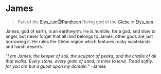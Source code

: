 # James

> Part of the [Elys_ium😇Pantheon](Elys_ium😇Pantheon.md)
> Ruling god of the [Glebe](Elys_ium🪨Glebe.md) in [Elys_ium](🌐Elys=ium.md).

James, god of earth, is an earthwyrm. He is humble, for a god, and slow to anger, but never forget that all land belongs to James, other gods are just borrowing it. He rules the Glebe region which features rocky wastelands and harsh deserts. 

"*I am James, the keeper of soil, the sculptor of peaks, and the cradle of all that walks. Every stone, every grain of sand, is mine to lend. Tread softly, for you are but a guest upon my domain.*" -James